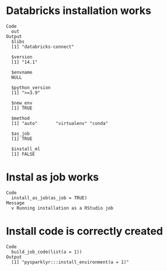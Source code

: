 # Databricks installation works

    Code
      out
    Output
      $libs
      [1] "databricks-connect"
      
      $version
      [1] "14.1"
      
      $envname
      NULL
      
      $python_version
      [1] ">=3.9"
      
      $new_env
      [1] TRUE
      
      $method
      [1] "auto"       "virtualenv" "conda"     
      
      $as_job
      [1] TRUE
      
      $install_ml
      [1] FALSE
      

# Instal as job works

    Code
      install_as_job(as_job = TRUE)
    Message
      v Running installation as a RStudio job 

# Install code is correctly created

    Code
      build_job_code(list(a = 1))
    Output
      [1] "pysparklyr:::install_environment(a = 1)"


